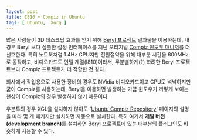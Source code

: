 ```yaml
---
layout: post
title: I810 + Compiz in Ubuntu
tags: [ Ubuntu,  Xorg ]
---
```


많은 사람들이 3D 데스크탑 효과를 얻기 위해 [Beryl 프로젝트](http://www.beryl-project.org/) 결과물을 이용하는데, 내 경우 Beryl 보다 심플한 설정 인터페이스를 지닌 오리지널 [Compiz 윈도우 매니저](http://www.go-compiz.org/)를 더 선호한다. 특히 노트북처럼 1.4Hz CPU지만 전원절약을 위해 대부분 시간을 600MHz로 동작하고, 비디오카드도 인텔 계열(I810)이라서, 무분별하게(?) 화려한 Beryl 프로젝트보다 Compiz 프로젝트가 더 적합한 것 같다.

회사에서 작업용으로 사용한 장비의 경우도 NVidia 비디오카드이고 CPU도 넉넉하지만 굳이 Compiz를 사용하는데, Beryl을 이용하면 발생하는 가끔 윈도우가 까맣게 보이는 현상이 Compiz의 경우 발생하지 않기 때문이다.

우분투의 경우 XGL을 설치하지 않아도 '[Ubuntu Compiz Repository](http://gandalfn.wordpress.com/compiz-repository/)' 페이지의 설명을 따라 몇 개 패키지만 설치하면 자동으로 설치한다. 특히 여기서 <span style="font-weight:bold;">개발 버전(development branch)</span>를 설치하면 Beryl 프로젝트에 있는 대부분의 플러그인도 비슷하게 사용할 수 있다.
